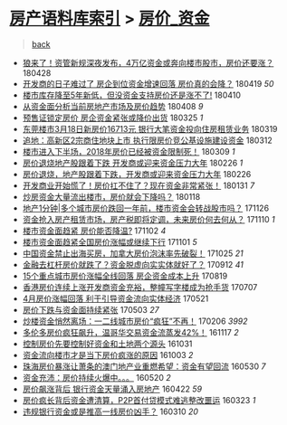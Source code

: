 [房产语料库索引](../../README.md)  > [房价_资金](房价_资金.md)
====
> [back](../README.md)

- [狼来了！资管新规深夜发布，4万亿资金或奔向楼市股市，房价还要涨？](http://jkwz.applinzi.com/ittc/7096996613669258257.html#%E7%8B%BC%E6%9D%A5%E4%BA%86%EF%BC%81%E8%B5%84%E7%AE%A1%E6%96%B0%E8%A7%84%E6%B7%B1%E5%A4%9C%E5%8F%91%E5%B8%83%EF%BC%8C4%E4%B8%87%E4%BA%BF%E8%B5%84%E9%87%91%E6%88%96%E5%A5%94%E5%90%91%E6%A5%BC%E5%B8%82%E8%82%A1%E5%B8%82%EF%BC%8C%E6%88%BF%E4%BB%B7%E8%BF%98%E8%A6%81%E6%B6%A8%EF%BC%9F) 180428  
- [开发商的日子难过了 房企到位资金增速回落 房价真的会降？](http://jkwz.applinzi.com/ittc/7093620167538115594.html#%E5%BC%80%E5%8F%91%E5%95%86%E7%9A%84%E6%97%A5%E5%AD%90%E9%9A%BE%E8%BF%87%E4%BA%86+%E6%88%BF%E4%BC%81%E5%88%B0%E4%BD%8D%E8%B5%84%E9%87%91%E5%A2%9E%E9%80%9F%E5%9B%9E%E8%90%BD+%E6%88%BF%E4%BB%B7%E7%9C%9F%E7%9A%84%E4%BC%9A%E9%99%8D%EF%BC%9F) 180419 *50* 
- [楼市库存降至5年新低，但没资金支持房价还是涨不了!](http://jkwz.applinzi.com/ittc/7090282416088548369.html#%E6%A5%BC%E5%B8%82%E5%BA%93%E5%AD%98%E9%99%8D%E8%87%B35%E5%B9%B4%E6%96%B0%E4%BD%8E%EF%BC%8C%E4%BD%86%E6%B2%A1%E8%B5%84%E9%87%91%E6%94%AF%E6%8C%81%E6%88%BF%E4%BB%B7%E8%BF%98%E6%98%AF%E6%B6%A8%E4%B8%8D%E4%BA%86%21) 180410  
- [从资金面分析当前房地产市场及房价趋势](http://jkwz.applinzi.com/ittc/7089714259003180049.html#%E4%BB%8E%E8%B5%84%E9%87%91%E9%9D%A2%E5%88%86%E6%9E%90%E5%BD%93%E5%89%8D%E6%88%BF%E5%9C%B0%E4%BA%A7%E5%B8%82%E5%9C%BA%E5%8F%8A%E6%88%BF%E4%BB%B7%E8%B6%8B%E5%8A%BF) 180408 *9* 
- [预售证锁定房价 房企资金紧张或降价出货](http://jkwz.applinzi.com/ittc/7084447792636625937.html#%E9%A2%84%E5%94%AE%E8%AF%81%E9%94%81%E5%AE%9A%E6%88%BF%E4%BB%B7+%E6%88%BF%E4%BC%81%E8%B5%84%E9%87%91%E7%B4%A7%E5%BC%A0%E6%88%96%E9%99%8D%E4%BB%B7%E5%87%BA%E8%B4%A7) 180325 *1* 
- [东莞楼市3月18日新房价16713元 银行大笔资金投向住房租赁业务](http://jkwz.applinzi.com/ittc/7082243140142760971.html#%E4%B8%9C%E8%8E%9E%E6%A5%BC%E5%B8%823%E6%9C%8818%E6%97%A5%E6%96%B0%E6%88%BF%E4%BB%B716713%E5%85%83+%E9%93%B6%E8%A1%8C%E5%A4%A7%E7%AC%94%E8%B5%84%E9%87%91%E6%8A%95%E5%90%91%E4%BD%8F%E6%88%BF%E7%A7%9F%E8%B5%81%E4%B8%9A%E5%8A%A1) 180319  
- [追地：高新区2宗商住地块上市 执行限房价竞公基设施建设资金](http://jkwz.applinzi.com/ittc/7079640179638010890.html#%E8%BF%BD%E5%9C%B0%EF%BC%9A%E9%AB%98%E6%96%B0%E5%8C%BA2%E5%AE%97%E5%95%86%E4%BD%8F%E5%9C%B0%E5%9D%97%E4%B8%8A%E5%B8%82+%E6%89%A7%E8%A1%8C%E9%99%90%E6%88%BF%E4%BB%B7%E7%AB%9E%E5%85%AC%E5%9F%BA%E8%AE%BE%E6%96%BD%E5%BB%BA%E8%AE%BE%E8%B5%84%E9%87%91) 180312  
- [楼市进入下半场，2018年房价已经被资金限制死！](http://jkwz.applinzi.com/ittc/7078485234163385350.html#%E6%A5%BC%E5%B8%82%E8%BF%9B%E5%85%A5%E4%B8%8B%E5%8D%8A%E5%9C%BA%EF%BC%8C2018%E5%B9%B4%E6%88%BF%E4%BB%B7%E5%B7%B2%E7%BB%8F%E8%A2%AB%E8%B5%84%E9%87%91%E9%99%90%E5%88%B6%E6%AD%BB%EF%BC%81) 180309 *1* 
- [房价退烧地产股跟着下跌 开发商或迎来资金压力大年](http://jkwz.applinzi.com/ittc/7074530794989421585.html#%E6%88%BF%E4%BB%B7%E9%80%80%E7%83%A7%E5%9C%B0%E4%BA%A7%E8%82%A1%E8%B7%9F%E7%9D%80%E4%B8%8B%E8%B7%8C+%E5%BC%80%E5%8F%91%E5%95%86%E6%88%96%E8%BF%8E%E6%9D%A5%E8%B5%84%E9%87%91%E5%8E%8B%E5%8A%9B%E5%A4%A7%E5%B9%B4) 180226 *1* 
- [房价退烧，地产股跟着下跌，开发商或迎来资金压力大年](http://jkwz.applinzi.com/ittc/7074502489716294663.html#%E6%88%BF%E4%BB%B7%E9%80%80%E7%83%A7%EF%BC%8C%E5%9C%B0%E4%BA%A7%E8%82%A1%E8%B7%9F%E7%9D%80%E4%B8%8B%E8%B7%8C%EF%BC%8C%E5%BC%80%E5%8F%91%E5%95%86%E6%88%96%E8%BF%8E%E6%9D%A5%E8%B5%84%E9%87%91%E5%8E%8B%E5%8A%9B%E5%A4%A7%E5%B9%B4) 180226  
- [开发商业开始慌了！房价扛不住了？现在资金非常紧张！](http://jkwz.applinzi.com/ittc/7064718227169346576.html#%E5%BC%80%E5%8F%91%E5%95%86%E4%B8%9A%E5%BC%80%E5%A7%8B%E6%85%8C%E4%BA%86%EF%BC%81%E6%88%BF%E4%BB%B7%E6%89%9B%E4%B8%8D%E4%BD%8F%E4%BA%86%EF%BC%9F%E7%8E%B0%E5%9C%A8%E8%B5%84%E9%87%91%E9%9D%9E%E5%B8%B8%E7%B4%A7%E5%BC%A0%EF%BC%81) 180131 *7* 
- [炒房资金大量流出楼市，房价就会下降吗？](http://jkwz.applinzi.com/ittc/7059979188612629511.html#%E7%82%92%E6%88%BF%E8%B5%84%E9%87%91%E5%A4%A7%E9%87%8F%E6%B5%81%E5%87%BA%E6%A5%BC%E5%B8%82%EF%BC%8C%E6%88%BF%E4%BB%B7%E5%B0%B1%E4%BC%9A%E4%B8%8B%E9%99%8D%E5%90%97%EF%BC%9F) 180118  
- [地产1分钟|多个城市房价跌回一年前，楼市资金会转战股市吗？](http://jkwz.applinzi.com/ittc/7040354533463557137.html#%E5%9C%B0%E4%BA%A71%E5%88%86%E9%92%9F%7C%E5%A4%9A%E4%B8%AA%E5%9F%8E%E5%B8%82%E6%88%BF%E4%BB%B7%E8%B7%8C%E5%9B%9E%E4%B8%80%E5%B9%B4%E5%89%8D%EF%BC%8C%E6%A5%BC%E5%B8%82%E8%B5%84%E9%87%91%E4%BC%9A%E8%BD%AC%E6%88%98%E8%82%A1%E5%B8%82%E5%90%97%EF%BC%9F) 171126  
- [资金抢入房产租赁市场，房产税即将定调，未来房价何去何从？](http://jkwz.applinzi.com/ittc/7034348239963292689.html#%E8%B5%84%E9%87%91%E6%8A%A2%E5%85%A5%E6%88%BF%E4%BA%A7%E7%A7%9F%E8%B5%81%E5%B8%82%E5%9C%BA%EF%BC%8C%E6%88%BF%E4%BA%A7%E7%A8%8E%E5%8D%B3%E5%B0%86%E5%AE%9A%E8%B0%83%EF%BC%8C%E6%9C%AA%E6%9D%A5%E6%88%BF%E4%BB%B7%E4%BD%95%E5%8E%BB%E4%BD%95%E4%BB%8E%EF%BC%9F) 171110 *1* 
- [楼市资金面趋紧 房价能否降温?](http://jkwz.applinzi.com/ittc/7031344951374382096.html#%E6%A5%BC%E5%B8%82%E8%B5%84%E9%87%91%E9%9D%A2%E8%B6%8B%E7%B4%A7+%E6%88%BF%E4%BB%B7%E8%83%BD%E5%90%A6%E9%99%8D%E6%B8%A9%3F) 171102 *4* 
- [楼市资金面趋紧全国房价涨幅或继续下行](http://jkwz.applinzi.com/ittc/7030793556816561169.html#%E6%A5%BC%E5%B8%82%E8%B5%84%E9%87%91%E9%9D%A2%E8%B6%8B%E7%B4%A7%E5%85%A8%E5%9B%BD%E6%88%BF%E4%BB%B7%E6%B6%A8%E5%B9%85%E6%88%96%E7%BB%A7%E7%BB%AD%E4%B8%8B%E8%A1%8C) 171101 *5* 
- [中国资金禁止出海买房，加拿大房价泡沫率先破裂！](http://jkwz.applinzi.com/ittc/7028477374688134160.html#%E4%B8%AD%E5%9B%BD%E8%B5%84%E9%87%91%E7%A6%81%E6%AD%A2%E5%87%BA%E6%B5%B7%E4%B9%B0%E6%88%BF%EF%BC%8C%E5%8A%A0%E6%8B%BF%E5%A4%A7%E6%88%BF%E4%BB%B7%E6%B3%A1%E6%B2%AB%E7%8E%87%E5%85%88%E7%A0%B4%E8%A3%82%EF%BC%81) 171025 *21* 
- [金融去杠杆房价就跌了？资金脱虚向实实体就好了？](http://jkwz.applinzi.com/ittc/7012509039639135248.html#%E9%87%91%E8%9E%8D%E5%8E%BB%E6%9D%A0%E6%9D%86%E6%88%BF%E4%BB%B7%E5%B0%B1%E8%B7%8C%E4%BA%86%EF%BC%9F%E8%B5%84%E9%87%91%E8%84%B1%E8%99%9A%E5%90%91%E5%AE%9E%E5%AE%9E%E4%BD%93%E5%B0%B1%E5%A5%BD%E4%BA%86%EF%BC%9F) 170912 *41* 
- [15个重点城市房价涨幅全线回落 房企资金成本上升](http://jkwz.applinzi.com/ittc/7003408673395966993.html#15%E4%B8%AA%E9%87%8D%E7%82%B9%E5%9F%8E%E5%B8%82%E6%88%BF%E4%BB%B7%E6%B6%A8%E5%B9%85%E5%85%A8%E7%BA%BF%E5%9B%9E%E8%90%BD+%E6%88%BF%E4%BC%81%E8%B5%84%E9%87%91%E6%88%90%E6%9C%AC%E4%B8%8A%E5%8D%87) 170819  
- [香港房价连续上涨开发商资金充裕，整幢写字楼成为抢手货](http://jkwz.applinzi.com/ittc/6987634315184571409.html#%E9%A6%99%E6%B8%AF%E6%88%BF%E4%BB%B7%E8%BF%9E%E7%BB%AD%E4%B8%8A%E6%B6%A8%E5%BC%80%E5%8F%91%E5%95%86%E8%B5%84%E9%87%91%E5%85%85%E8%A3%95%EF%BC%8C%E6%95%B4%E5%B9%A2%E5%86%99%E5%AD%97%E6%A5%BC%E6%88%90%E4%B8%BA%E6%8A%A2%E6%89%8B%E8%B4%A7) 170707  
- [4月房价涨幅回落 利于引导资金流向实体经济](http://jkwz.applinzi.com/ittc/6970068064589579268.html#4%E6%9C%88%E6%88%BF%E4%BB%B7%E6%B6%A8%E5%B9%85%E5%9B%9E%E8%90%BD+%E5%88%A9%E4%BA%8E%E5%BC%95%E5%AF%BC%E8%B5%84%E9%87%91%E6%B5%81%E5%90%91%E5%AE%9E%E4%BD%93%E7%BB%8F%E6%B5%8E) 170521  
- [房价下跌与资金面持续紧张](http://jkwz.applinzi.com/ittc/6963400082064933892.html#%E6%88%BF%E4%BB%B7%E4%B8%8B%E8%B7%8C%E4%B8%8E%E8%B5%84%E9%87%91%E9%9D%A2%E6%8C%81%E7%BB%AD%E7%B4%A7%E5%BC%A0) 170503 *27* 
- [炒楼资金悄然离场：一二线城市房价“疯狂”不再！](http://jkwz.applinzi.com/ittc/6931637701135827972.html#%E7%82%92%E6%A5%BC%E8%B5%84%E9%87%91%E6%82%84%E7%84%B6%E7%A6%BB%E5%9C%BA%EF%BC%9A%E4%B8%80%E4%BA%8C%E7%BA%BF%E5%9F%8E%E5%B8%82%E6%88%BF%E4%BB%B7%E2%80%9C%E7%96%AF%E7%8B%82%E2%80%9D%E4%B8%8D%E5%86%8D%EF%BC%81) 170206 *3992* 
- [多伦多房价疯狂飙升，温哥华交易资金流蒸发42%！](http://jkwz.applinzi.com/ittc/6901392130332689413.html#%E5%A4%9A%E4%BC%A6%E5%A4%9A%E6%88%BF%E4%BB%B7%E7%96%AF%E7%8B%82%E9%A3%99%E5%8D%87%EF%BC%8C%E6%B8%A9%E5%93%A5%E5%8D%8E%E4%BA%A4%E6%98%93%E8%B5%84%E9%87%91%E6%B5%81%E8%92%B8%E5%8F%9142%25%EF%BC%81) 161117 *2* 
- [控制房价先要控制好资金和土地两个源头](http://jkwz.applinzi.com/ittc/6895256024113480708.html#%E6%8E%A7%E5%88%B6%E6%88%BF%E4%BB%B7%E5%85%88%E8%A6%81%E6%8E%A7%E5%88%B6%E5%A5%BD%E8%B5%84%E9%87%91%E5%92%8C%E5%9C%9F%E5%9C%B0%E4%B8%A4%E4%B8%AA%E6%BA%90%E5%A4%B4) 161031  
- [资金流向楼市才是当下房价疯涨的原因](http://jkwz.applinzi.com/ittc/6884715629457703940.html#%E8%B5%84%E9%87%91%E6%B5%81%E5%90%91%E6%A5%BC%E5%B8%82%E6%89%8D%E6%98%AF%E5%BD%93%E4%B8%8B%E6%88%BF%E4%BB%B7%E7%96%AF%E6%B6%A8%E7%9A%84%E5%8E%9F%E5%9B%A0) 161003 *2* 
- [珠海房价暴涨让萧条的澳门地产业重燃希望：资金有望回流](http://jkwz.applinzi.com/ittc/6838144321165198340.html#%E7%8F%A0%E6%B5%B7%E6%88%BF%E4%BB%B7%E6%9A%B4%E6%B6%A8%E8%AE%A9%E8%90%A7%E6%9D%A1%E7%9A%84%E6%BE%B3%E9%97%A8%E5%9C%B0%E4%BA%A7%E4%B8%9A%E9%87%8D%E7%87%83%E5%B8%8C%E6%9C%9B%EF%BC%9A%E8%B5%84%E9%87%91%E6%9C%89%E6%9C%9B%E5%9B%9E%E6%B5%81) 160530 *7* 
- [资金充沛：房价持续火爆中。。。](http://jkwz.applinzi.com/ittc/6834243458751284229.html#%E8%B5%84%E9%87%91%E5%85%85%E6%B2%9B%EF%BC%9A%E6%88%BF%E4%BB%B7%E6%8C%81%E7%BB%AD%E7%81%AB%E7%88%86%E4%B8%AD%E3%80%82%E3%80%82%E3%80%82) 160520 *2* 
- [房价飙涨背后 银行资金天量涌入房地产](http://jkwz.applinzi.com/ittc/6823681875549619205.html#%E6%88%BF%E4%BB%B7%E9%A3%99%E6%B6%A8%E8%83%8C%E5%90%8E+%E9%93%B6%E8%A1%8C%E8%B5%84%E9%87%91%E5%A4%A9%E9%87%8F%E6%B6%8C%E5%85%A5%E6%88%BF%E5%9C%B0%E4%BA%A7) 160422 *59* 
- [房价疯长背后资金遭清算，P2P首付贷模式难逃整改噩运](http://jkwz.applinzi.com/ittc/6812856849493656581.html#%E6%88%BF%E4%BB%B7%E7%96%AF%E9%95%BF%E8%83%8C%E5%90%8E%E8%B5%84%E9%87%91%E9%81%AD%E6%B8%85%E7%AE%97%EF%BC%8CP2P%E9%A6%96%E4%BB%98%E8%B4%B7%E6%A8%A1%E5%BC%8F%E9%9A%BE%E9%80%83%E6%95%B4%E6%94%B9%E5%99%A9%E8%BF%90) 160323 *1* 
- [违规银行资金或是推高一线房价凶手？](http://jkwz.applinzi.com/ittc/6808013724723971076.html#%E8%BF%9D%E8%A7%84%E9%93%B6%E8%A1%8C%E8%B5%84%E9%87%91%E6%88%96%E6%98%AF%E6%8E%A8%E9%AB%98%E4%B8%80%E7%BA%BF%E6%88%BF%E4%BB%B7%E5%87%B6%E6%89%8B%EF%BC%9F) 160310 *20* 
